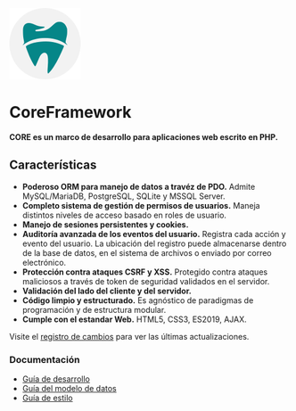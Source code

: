 ![Logo](assets/images/favicon.png)

# CoreFramework

**CORE es un marco de desarrollo para aplicaciones web escrito en PHP.**

## Características

- **Poderoso ORM para manejo de datos a travéz de PDO.** Admite MySQL/MariaDB, PostgreSQL, SQLite y MSSQL Server.
- **Completo sistema de gestión de permisos de usuarios.** Maneja distintos niveles de acceso basado en roles de usuario.
- **Manejo de sesiones persistentes y cookies.**
- **Auditoría avanzada de los eventos del usuario.** Registra cada acción y evento del usuario. La ubicación del registro puede almacenarse dentro de la base de datos, en el sistema de archivos o enviado por correo electrónico.
- **Protección contra ataques CSRF y XSS.** Protegido contra ataques maliciosos a través de token de seguridad validados en el servidor.
- **Validación del lado del cliente y del servidor.**
- **Código limpio y estructurado.** Es agnóstico de paradigmas de programación y de estructura modular.
- **Cumple con el estandar Web.** HTML5, CSS3, ES2019, AJAX.

Visite el [registro de cambios](assets/docs/CHANGELOG.md) para ver las últimas actualizaciones.

### Documentación

- [Guía de desarrollo](assets/docs/guia_desarrollo.md)
- [Guía del modelo de datos](assets/docs/guia_db_model.md)
- [Guía de estilo](assets/docs/guia_estilo.md)